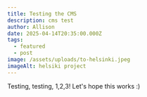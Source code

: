 ```yaml
---
title: Testing the CMS
description: cms test
author: Allison
date: 2025-04-14T20:35:00.000Z
tags:
  - featured
  - post
image: /assets/uploads/to-helsinki.jpeg
imageAlt: helsiki project
---
```

Testing, testing, 1,2,3! Let's hope this works :)
